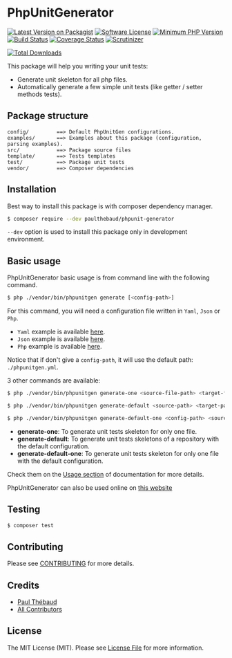 # PhpUnitGenerator

[![Latest Version on Packagist][ico-version]][link-packagist]
[![Software License][ico-license]](LICENSE.md)
[![Minimum PHP Version](https://img.shields.io/badge/php-%3E%3D%207.2-8892BF.svg?style=flat-square)](https://php.net/)
[![Build Status][ico-travis]][link-travis]
[![Coverage Status][ico-coveralls]][link-coveralls]
[![Scrutinizer][ico-scrutinizer]][link-scrutinizer]

[![Total Downloads][ico-downloads]][link-downloads]

This package will help you writing your unit tests:
* Generate unit skeleton for all php files.
* Automatically generate a few simple unit tests (like getter / setter methods tests).

## Package structure

```
config/         ==> Default PhpUnitGen configurations.
examples/       ==> Examples about this package (configuration, parsing examples).
src/            ==> Package source files
template/       ==> Tests templates
test/           ==> Package unit tests
vendor/         ==> Composer dependencies
```

## Installation

Best way to install this package is with composer dependency manager.

```bash
$ composer require --dev paulthebaud/phpunit-generator
```

`--dev` option is used to install this package only in development environment.

## Basic usage

PhpUnitGenerator basic usage is from command line with the following command.

```bash
$ php ./vendor/bin/phpunitgen generate [<config-path>]
```
For this command, you will need a configuration file written in `Yaml`, `Json` or `Php`.

* `Yaml` example is available [here](examples/phpunitgen.config.yml).
* `Json` example is available [here](examples/phpunitgen.config.json).
* `Php` example is available [here](examples/phpunitgen.config.php).

Notice that if don't give a `config-path`, it will use the default path: `./phpunitgen.yml`.

3 other commands are available:

```bash
$ php ./vendor/bin/phpunitgen generate-one <source-file-path> <target-file-path> [<config-path>]

$ php ./vendor/bin/phpunitgen generate-default <source-path> <target-path>

$ php ./vendor/bin/phpunitgen generate-default-one <config-path> <source-file-path> <target-file-path>
```

* __generate-one__: To generate unit tests skeleton for only one file.
* __generate-default__: To generate unit tests skeletons of a repository with the default configuration.
* __generate-default-one__: To generate unit tests skeleton for only one file with the default configuration.

Check them on the [Usage section](DOCUMENTATION.md#console-usage) of documentation for more details.

PhpUnitGenerator can also be used online on [this website](https://phpunitgen.heroku.com)

## Testing

```bash
$ composer test
```

## Contributing

Please see [CONTRIBUTING](CONTRIBUTING.md) for more details.

## Credits

- [Paul Thébaud][link-author]
- [All Contributors][link-contributors]

## License

The MIT License (MIT). Please see [License File](LICENSE.md) for more information.

[ico-version]: https://img.shields.io/packagist/v/paulthebaud/phpunit-generator.svg
[ico-license]: https://img.shields.io/badge/license-MIT-brightgreen.svg
[ico-travis]: https://img.shields.io/travis/paul-thebaud/phpunit-generator/master.svg
[ico-coveralls]: https://img.shields.io/coveralls/paul-thebaud/phpunit-generator/master.svg
[ico-scrutinizer]: https://scrutinizer-ci.com/g/paul-thebaud/phpunit-generator/badges/quality-score.png?b=master
[ico-downloads]: https://img.shields.io/packagist/dt/paulthebaud/phpunit-generator.svg

[link-packagist]: https://packagist.org/packages/paulthebaud/phpunit-generator
[link-travis]: https://travis-ci.org/paul-thebaud/phpunit-generator
[link-coveralls]: https://coveralls.io/github/paul-thebaud/phpunit-generator
[link-scrutinizer]: https://scrutinizer-ci.com/g/paul-thebaud/phpunit-generator/
[link-downloads]: https://packagist.org/packages/paulthebaud/phpunit-generator
[link-author]: https://github.com/paul-thebaud
[link-contributors]: ../../contributors